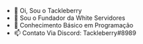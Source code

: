 - 👋 Oi, Sou o Tackleberry
- 💞️ Sou o Fundador da White Servidores
- 🌱 Conhecimento Básico em Programação
- 📫 Contato Via Discord: Tackleberry#8989

<!---
tacklezinho/tacklezinho is a ✨ special ✨ repository because its `README.md` (this file) appears on your GitHub profile.
You can click the Preview link to take a look at your changes.
--->
